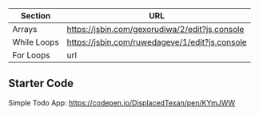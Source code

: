Section | URL
------- | -------
Arrays | https://jsbin.com/gexorudiwa/2/edit?js,console
While Loops | https://jsbin.com/ruwedageve/1/edit?js,console
For Loops | url

## Starter Code
Simple Todo App: https://codepen.io/DisplacedTexan/pen/KYmJWW
